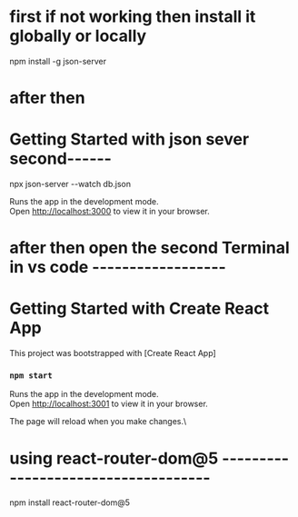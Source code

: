 
# first if not working then install it globally or locally 

npm install -g json-server
# after then

# Getting Started with json sever second------
npx json-server --watch db.json


Runs the app in the development mode.\
Open [http://localhost:3000](http://localhost:3000) to view it in your browser.



# after then open the second Terminal in vs code ------------------

# Getting Started with Create React App
This project was bootstrapped with [Create React App]

### `npm start`

Runs the app in the development mode.\
Open [http://localhost:3001](http://localhost:3001) to view it in your browser.

The page will reload when you make changes.\

### 
# using react-router-dom@5 ------------------------------------

npm install react-router-dom@5 

